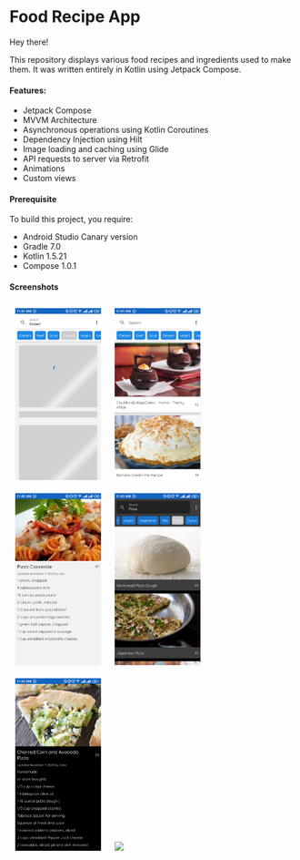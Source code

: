 # Food Recipe App
Hey there!

This repository displays various food recipes and ingredients used to make them.
It was written entirely in Kotlin using Jetpack Compose.

#### Features:
- Jetpack Compose
- MVVM Architecture
- Asynchronous operations using Kotlin Coroutines
- Dependency Injection using Hilt
- Image loading and caching using Glide 
- API requests to server via Retrofit
- Animations
- Custom views

#### Prerequisite
To build this project, you require:

- Android Studio Canary version
- Gradle 7.0
- Kotlin 1.5.21
- Compose 1.0.1

#### Screenshots
<img src="screenshots/screen_1.png" width="30%" vspace="10" hspace="10">
<img src="screenshots/screen_2.png" width="30%" vspace="10" hspace="10">
<img src="screenshots/screen_3.png" width="30%" vspace="10" hspace="10">
<img src="screenshots/screen_4.png" width="30%" vspace="10" hspace="10">
<img src="screenshots/screen_5.png" width="30%" vspace="10" hspace="10">
<img src="screenshots/screen_6.png" width="30%" vspace="10" hspace="10">